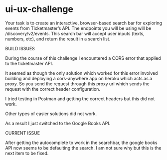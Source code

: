 # ui-ux-challenge
Your task is to create an interactive, browser-based search bar for exploring events from Ticketmaster’s API. The endpoints you will be using will be /discovery/v2/events. This search bar will accept user inputs (texts, numbers, etc), and return the result in a search list.

BUILD ISSUES

During the course of this challenge I encountered a CORS error that applied to the ticketmaster API.

It seemed as though the only solution which worked for this error involved building and deploying a cors-anywhere app on heroku which acts as a proxy. So you send the request through this proxy url which sends the request with the correct header configuration.

I tried testing in Postman and getting the correct headers but this did not work.

Other types of easier solutions did not work.

As a result I just switched to the Google Books API.

CURRENT ISSUE

After getting the autocomplete to work in the searchbar, the google books API now seems to be defaulting the search. I am not sure why but this is the next item to be fixed.
